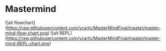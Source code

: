 # Mastermind
![alt flowchart] (https://raw.githubusercontent.com/ycartc/MasterMindFinal/master/master-mind-flow-chart.png)
![alt REPL] (https://raw.githubusercontent.com/ycartc/MasterMindFinal/master/master-mind-REPL-chart.png)
